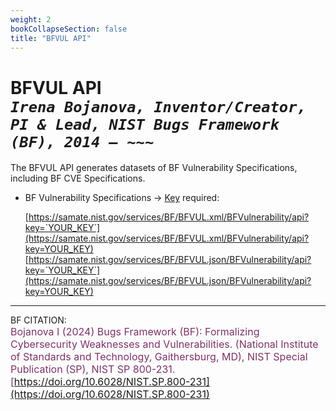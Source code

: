 ```yaml
---
weight: 2
bookCollapseSection: false
title: "BFVUL API"
---
```


<!-- Google tag (gtag.js) -->
<script async src="https://www.googletagmanager.com/gtag/js?id=G-PJ364XPP9F"></script>
<script>
  window.dataLayer = window.dataLayer || [];
  function gtag(){dataLayer.push(arguments);}
  gtag('js', new Date());

  gtag('config', 'G-PJ364XPP9F');
</script>

# BFVUL API <br/>_`Irena Bojanova, Inventor/Creator, PI & Lead, NIST Bugs Framework (BF), 2014 – ~~~`_

The BFVUL API generates datasets of BF Vulnerability Specifications, including BF CVE Specifications.

- BF Vulnerability Specifications &rarr; [Key](https://forms.gle/SRZyva5Vn1i4dQQ2A) required:

  [https://samate.nist.gov/services/BF/BFVUL.xml/BFVulnerability/api?key=`YOUR_KEY`](https://samate.nist.gov/services/BF/BFVUL.xml/BFVulnerability/api?key=YOUR_KEY)<br/>
  [https://samate.nist.gov/services/BF/BFVUL.json/BFVulnerability/api?key=`YOUR_KEY`](https://samate.nist.gov/services/BF/BFVUL.json/BFVulnerability/api?key=YOUR_KEY)

_________________________________

BF CITATION: <br/>
<l style="font-size: 16px; color: #7D3368"> Bojanova I (2024) Bugs Framework (BF): Formalizing Cybersecurity Weaknesses and Vulnerabilities. (National Institute of Standards and Technology, Gaithersburg, MD), NIST Special Publication (SP), NIST SP 800-231. [https://doi.org/10.6028/NIST.SP.800-231](https://doi.org/10.6028/NIST.SP.800-231)</l>  <br/>

